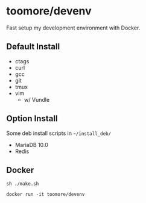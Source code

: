 toomore/devenv
===============

Fast setup my development environment with Docker.

Default Install
----------------

* ctags
* curl
* gcc
* git
* tmux
* vim
  * w/ Vundle

Option Install
---------------

Some deb install scripts in `~/install_deb/`

* MariaDB 10.0
* Redis

Docker
-------

    sh ./make.sh

    docker run -it toomore/devenv
